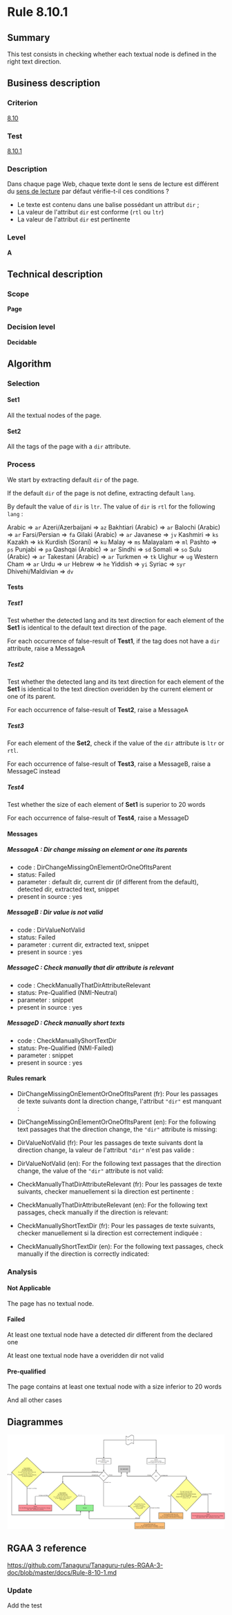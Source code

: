 # Rule 8.10.1

## Summary

This test consists in checking whether each textual node is defined in the right text direction.

## Business description

### Criterion

[8.10](http://references.modernisation.gouv.fr/rgaa/criteres.html#crit-8-10)

### Test

[8.10.1](http://references.modernisation.gouv.fr/rgaa/criteres.html#test-8-10-1)

### Description

Dans chaque page Web, chaque texte dont le sens de lecture est diff&eacute;rent du <a href="http://references.modernisation.gouv.fr/rgaa/glossaire.html#sens-de-lecture">sens de lecture</a> par d&eacute;faut v&eacute;rifie-t-il ces conditions ? 
 
 *  Le texte est contenu dans une balise poss&eacute;dant un attribut `dir` ;
 *  La valeur de l'attribut `dir` est conforme (`rtl` ou `ltr`) 
 *  La valeur de l'attribut `dir` est pertinente 

### Level

**A**

## Technical description

### Scope

**Page**

### Decision level

**Decidable**

## Algorithm

### Selection

#### Set1

All the textual nodes of the page.

#### Set2

All the tags of the page with a `dir` attribute.

### Process

We start by extracting default `dir` of the page. 

If the default `dir` of the page is not define, extracting default `lang`. 

By default the value of `dir` is `ltr`. The value of `dir` is `rtl` for the following `lang` :

Arabic => `ar`
Azeri/Azerbaijani => `az`
Bakhtiari (Arabic) => `ar`
Balochi (Arabic) => `ar`
Farsi/Persian => `fa`
Gilaki (Arabic) => `ar`
Javanese => `jv`
Kashmiri => `ks`
Kazakh => `kk`
Kurdish (Sorani) => `ku`
Malay => `ms`
Malayalam => `ml`
Pashto => `ps`
Punjabi => `pa`
Qashqai (Arabic) => `ar`
Sindhi => `sd`
Somali => `so`
Sulu (Arabic) => `ar`
Takestani (Arabic) => `ar`
Turkmen => `tk`
Uighur => `ug`
Western Cham => `ar`
Urdu => `ur`
Hebrew => `he`
Yiddish => `yi`
Syriac => `syr`
Dhivehi/Maldivian => `dv`

#### Tests

##### Test1

Test whether the detected lang and its text direction for each element of the **Set1** is identical to the default text direction of the page.

For each occurrence of false-result of **Test1**, if the tag does not have a `dir` attribute, raise a MessageA

##### Test2

Test whether the detected lang and its text direction for each element of the **Set1** is identical to the text direction overidden by the current element or one of its parent.

For each occurrence of false-result of **Test2**, raise a MessageA

##### Test3

For each element of the **Set2**, check if the value of the `dir` attribute is `ltr` or `rtl`.

For each occurrence of false-result of **Test3**, raise a MessageB, raise a MessageC instead

##### Test4

Test whether the size of each element of **Set1** is superior to 20 words

For each occurrence of false-result of **Test4**, raise a MessageD

#### Messages

##### MessageA : Dir change missing on element or one its parents

-   code : DirChangeMissingOnElementOrOneOfItsParent
-   status: Failed
-   parameter : default dir, current dir (if different from the default), detected dir, extracted text, snippet
-   present in source : yes

##### MessageB : Dir value is not valid

-   code : DirValueNotValid
-   status: Failed
-   parameter : current dir, extracted text, snippet
-   present in source : yes

##### MessageC : Check manually that dir attribute is relevant

-   code : CheckManuallyThatDirAttributeRelevant
-   status: Pre-Qualified (NMI-Neutral)
-   parameter : snippet
-   present in source : yes

##### MessageD : Check manually short texts

-   code : CheckManuallyShortTextDir
-   status: Pre-Qualified (NMI-Failed)
-   parameter : snippet
-   present in source : yes

#### Rules remark

 * DirChangeMissingOnElementOrOneOfItsParent (fr): Pour les passages de texte suivants dont la direction change, l'attribut `"dir"` est manquant :
 * DirChangeMissingOnElementOrOneOfItsParent (en): For the following text passages that the direction change, the `"dir"` attribute is missing:

 * DirValueNotValid (fr): Pour les passages de texte suivants dont la direction change, la valeur de l'attribut `"dir"` n'est pas valide :
 * DirValueNotValid (en): For the following text passages that the direction change, the value of the `"dir"` attribute is not valid:

 * CheckManuallyThatDirAttributeRelevant (fr): Pour les passages de texte suivants, checker manuellement si la direction est pertinente :
 * CheckManuallyThatDirAttributeRelevant (en): For the following text passages, check manually if the direction is relevant:

 * CheckManuallyShortTextDir (fr): Pour les passages de texte suivants, checker manuellement si la direction est correctement indiqu&eacute;e :
 * CheckManuallyShortTextDir (en): For the following text passages, check manually if the direction is correctly indicated:

### Analysis

#### Not Applicable

The page has no textual node.

#### Failed

At least one textual node have a detected dir different from the declared one

At least one textual node have a overidden dir not valid

#### Pre-qualified

The page contains at least one textual node with a size inferior to 20 words

And all other cases

## Diagrammes

![](https://raw.githubusercontent.com/Tanaguru/RGAA3-2016/master/docs/Diagrammes/Test8-10-1.png?token=AI6sA3bnlyEPLo49ktvFE68dP9WtT4z2ks5Y-hUawA%3D%3D)

## RGAA 3 reference

https://github.com/Tanaguru/Tanaguru-rules-RGAA-3-doc/blob/master/docs/Rule-8-10-1.md

### Update

Add the test